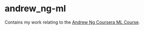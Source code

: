 # andrew_ng-ml

Contains my work relating to the [Andrew Ng Coursera ML Course](https://www.coursera.org/learn/machine-learning/home/welcome).
